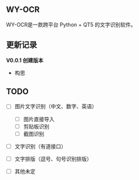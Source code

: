 ## WY-OCR

WY-OCR是一款跨平台 Python  + QT5 的文字识别软件。

## 更新记录

**V0.0.1 创建版本**

- 构思

## TODO

- [ ] 图片文字识别（中文、数字、英语）
	- [ ] 图片直接导入
	- [ ] 剪贴板识别
	- [ ] 截图识别
- [ ] 文字识别（有道接口）
- [ ] 文字排版（逗号、句号识别排版）
- [ ] 其他未定

